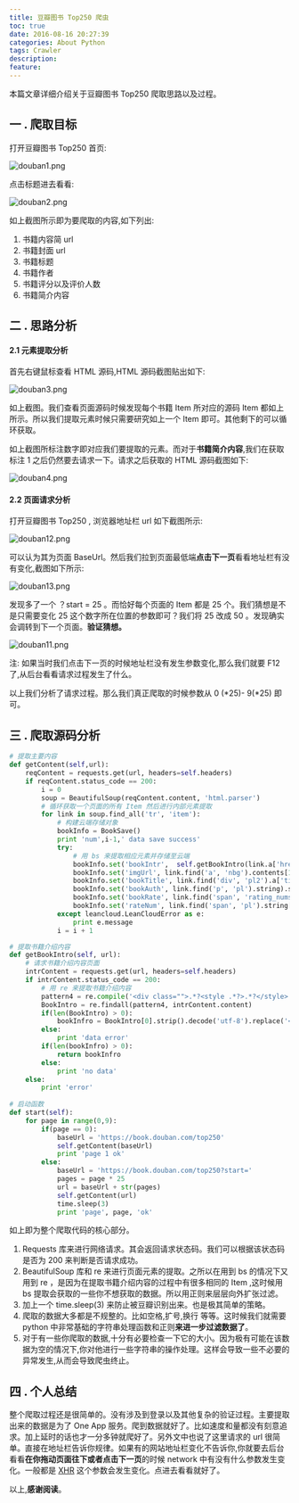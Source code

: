 ```yaml
---
title: 豆瓣图书 Top250 爬虫
toc: true
date: 2016-08-16 20:27:39
categories: About Python
tags: Crawler
description:
feature:
---
```


本篇文章详细介绍关于豆瓣图书 Top250 爬取思路以及过程。

<!--more-->

## 一 .  爬取目标

打开豆瓣图书 Top250 首页:

![douban1.png](http://7xrl8j.com1.z0.glb.clouddn.com/douban1.png)

点击标题进去看看:

![douban2.png](http://7xrl8j.com1.z0.glb.clouddn.com/douban2.png)

如上截图所示即为要爬取的内容,如下列出:

1. 书籍内容简 url
2. 书籍封面 url
3. 书籍标题
4. 书籍作者
5. 书籍评分以及评价人数
6. 书籍简介内容

## 二 .  思路分析

#### 2.1 元素提取分析

首先右键鼠标查看 HTML 源码,HTML 源码截图贴出如下:

![douban3.png](http://7xrl8j.com1.z0.glb.clouddn.com/douban3.png)

如上截图。我们查看页面源码时候发现每个书籍 Item 所对应的源码 Item 都如上所示。所以我们提取元素时候只需要研究如上一个 Item 即可。其他剩下的可以循环获取。

如上截图所标注数字即对应我们要提取的元素。而对于**书籍简介内容**,我们在获取标注 1 之后仍然要去请求一下。请求之后获取的 HTML 源码截图如下:

![douban4.png](http://7xrl8j.com1.z0.glb.clouddn.com/douban4.png)

#### 2.2 页面请求分析

打开豆瓣图书 Top250 , 浏览器地址栏 url 如下截图所示:

![douban12.png](http://7xrl8j.com1.z0.glb.clouddn.com/douban12.png)

可以认为其为页面 BaseUrl。然后我们拉到页面最低端**点击下一页**看看地址栏有没有变化,截图如下所示:

![douban13.png](http://7xrl8j.com1.z0.glb.clouddn.com/douban13.png) 

发现多了一个 ？start = 25 。而恰好每个页面的 Item 都是 25 个。我们猜想是不是只需要变化 25 这个数字所在位置的参数即可？我们将 25 改成 50 。发现确实会调转到下一个页面。**验证猜想。**

![douban11.png](http://7xrl8j.com1.z0.glb.clouddn.com/douban11.png)

注: 如果当时我们点击下一页的时候地址栏没有发生参数变化,那么我们就要 F12 了,从后台看看请求过程发生了什么。

以上我们分析了请求过程。那么我们真正爬取的时候参数从 0 (*25)- 9(*25) 即可。

## 三 .  爬取源码分析

```python
# 提取主要内容
def getContent(self,url):
    reqContent = requests.get(url, headers=self.headers)
    if reqContent.status_code == 200:
        i = 0
        soup = BeautifulSoup(reqContent.content, 'html.parser')
        # 循环获取一个页面的所有 Item 然后进行内部元素提取
        for link in soup.find_all('tr', 'item'):
            # 构建云端存储对象
            bookInfo = BookSave()
            print 'num',i-1,' data save success'
            try:
                # 用 bs 来提取相应元素并存储至云端
                bookInfo.set('bookIntr',  self.getBookIntro(link.a['href'])).save()
                bookInfo.set('imgUrl', link.find('a', 'nbg').contents[1]['src']).save()
                bookInfo.set('bookTitle', link.find('div', 'pl2').a['title']).save()
                bookInfo.set('bookAuth', link.find('p', 'pl').string).save()
                bookInfo.set('bookRate', link.find('span', 'rating_nums').string).save()
                bookInfo.set('rateNum', link.find('span', 'pl').string[1:-2].strip()).save()
            except leancloud.LeanCloudError as e:
                print e.message
            i = i + 1

# 提取书籍介绍内容 
def getBookIntro(self, url):
    # 请求书籍介绍内容页面
    intrContent = requests.get(url, headers=self.headers)
    if intrContent.status_code == 200:
        # 用 re 来提取书籍介绍内容
        pattern4 = re.compile('<div class="">.*?<style .*?>.*?</style>.*?<div .*?>(.*?)</div>', re.S)
        BookIntro = re.findall(pattern4, intrContent.content)
        if(len(BookIntro) > 0):
            bookInfro = BookIntro[0].strip().decode('utf-8').replace('<p>',' ').replace('</p>',' ')
        else:
            print 'data error'
        if(len(bookInfro) > 0):
            return bookInfro
        else:
            print 'no data'
    else:
        print 'error'
            
# 启动函数            
def start(self):
    for page in range(0,9):
        if(page == 0):
            baseUrl = 'https://book.douban.com/top250'
            self.getContent(baseUrl)
            print 'page 1 ok'
        else:
            baseUrl = 'https://book.douban.com/top250?start='
            pages = page * 25
            url = baseUrl + str(pages)
            self.getContent(url)
            time.sleep(3)
            print 'page', page, 'ok'
```

如上即为整个爬取代码的核心部分。

1. Requests 库来进行网络请求。其会返回请求状态码。我们可以根据该状态码是否为 200 来判断是否请求成功。
2. BeautifulSoup 库和 re 来进行页面元素的提取。之所以在用到 bs 的情况下又用到 re ，是因为在提取书籍介绍内容的过程中有很多相同的 Item ,这时候用 bs 提取会获取的一些你不想获取的数据。所以用正则来层层向外扩张过滤。
3. 加上一个 time.sleep(3)  来防止被豆瓣识别出来。也是极其简单的策略。
4. 爬取的数据大多都是不规整的。比如空格,扩号,换行 等等。这时候我们就需要 python 中非常基础的字符串处理函数和正则**来进一步过滤数据了**。
5. 对于有一些你爬取的数据,十分有必要检查一下它的大小。因为极有可能在该数据为空的情况下,你对他进行一些字符串的操作处理。这样会导致一些不必要的异常发生,从而会导致爬虫终止。

## 四 . 个人总结

整个爬取过程还是很简单的。没有涉及到登录以及其他复杂的验证过程。主要提取出来的数据是为了 One App 服务。爬到数据就好了。比如速度和量都没有刻意追求。加上延时的话也才一分多钟就爬好了。另外文中也说了这里请求的 url 很简单。直接在地址栏告诉你规律。如果有的网站地址栏变化不告诉你,你就要去后台看看**在你拖动页面往下或者点击下一页**的时候 network 中有没有什么参数发生变化。一般都是 [XHR](http://baike.baidu.com/item/XMLHTTPRequest) 这个参数会发生变化。点进去看看就好了。

以上,**感谢阅读**。